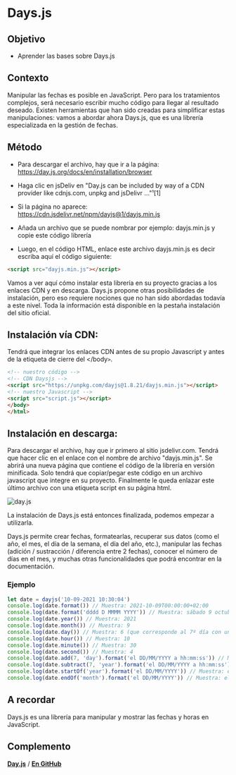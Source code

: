 # Days.js

## Objetivo

- Aprender las bases sobre Days.js

## Contexto

Manipular las fechas es posible en JavaScript. Pero para los tratamientos complejos, será necesario escribir mucho código para llegar al resultado deseado. Existen herramientas que han sido creadas para simplificar estas manipulaciones: vamos a abordar ahora Days.js, que es una librería especializada en la gestión de fechas.

## Método

- Para descargar el archivo, hay que ir a la página: https://day.js.org/docs/en/installation/browser

- Haga clic en jsDeliv en "Day.js can be included by way of a CDN provider like cdnjs.com, unpkg and jsDelivr ..."¹[1]

- Si la página no aparece: https://cdn.jsdelivr.net/npm/dayjs@1/dayjs.min.js

- Añada un archivo que se puede nombrar por ejemplo: dayjs.min.js y copie este código librería

- Luego, en el código HTML, enlace este archivo dayjs.min.js es decir escriba aquí el código siguiente:

```html
<script src="dayjs.min.js"></script>
```

Vamos a ver aquí cómo instalar esta librería en su proyecto gracias a los enlaces CDN y en descarga. Days.js propone otras posibilidades de instalación, pero eso requiere nociones que no han sido abordadas todavía a este nivel. Toda la información está disponible en la pestaña instalación del sitio oficial.

## Instalación vía CDN:

Tendrá que integrar los enlaces CDN antes de su propio Javascript y antes de la etiqueta de cierre del </body`>`.

```html
<!-- nuestro código -->
<!-- CDN Daysjs -->
<script src="https://unpkg.com/dayjs@1.8.21/dayjs.min.js"></script>
<!-- nuestro Javascript -->
<script src="script.js"></script>
</body>
</html>
```

## Instalación en descarga:

Para descargar el archivo, hay que ir primero al sitio jsdelivr.com. Tendrá que hacer clic en el enlace con el nombre de archivo "dayjs.min.js". Se abrirá una nueva página que contiene el código de la librería en versión minificada. Solo tendrá que copiar/pegar este código en un archivo javascript que integre en su proyecto. Finalmente le queda enlazar este último archivo con una etiqueta script en su página html.

![day.js](./06-Days_js/img/imag7_1.jpg)

La instalación de Days.js está entonces finalizada, podemos empezar a utilizarla.

Days.js permite crear fechas, formatearlas, recuperar sus datos (como el año, el mes, el día de la semana, el día del año, etc.), manipular las fechas (adición / sustracción / diferencia entre 2 fechas), conocer el número de días en el mes, y muchas otras funcionalidades que podrá encontrar en la documentación.

### Ejemplo

```js
let date = dayjs('10-09-2021 10:30:04')
console.log(date.format()) // Muestra: 2021-10-09T00:00:00+02:00
console.log(date.format('dddd D MMMM YYYY')) // Muestra: sábado 9 octubre 2021
console.log(date.year()) // Muestra: 2021
console.log(date.month()) // Muestra: 9
console.log(date.day()) // Muestra: 6 (que corresponde al 7º día con una semana que empieza el domingo para un valor a 0)
console.log(date.hour()) // Muestra: 10
console.log(date.minute()) // Muestra: 30
console.log(date.second()) // Muestra: 4
console.log(date.add(7, 'day').format('el DD/MM/YYYY a hh:mm:ss')) // Muestra: el 16/10/2021 a 10:30:04
console.log(date.subtract(7, 'year').format('el DD/MM/YYYY a hh:mm:ss')) // Muestra: el 09/10/2014 a 10:30:04
console.log(date.startOf('year').format('el DD/MM/YYYY')) // Muestra: el 01/01/2021
console.log(date.endOf('month').format('el DD/MM/YYYY')) // Muestra: el 31/10/2021...
```

## A recordar

Days.js es una librería para manipular y mostrar las fechas y horas en JavaScript.

## Complemento

**[Day.js](https://day.js.org/)** / **[En GitHub](https://github.com/iamkun/dayjs)**